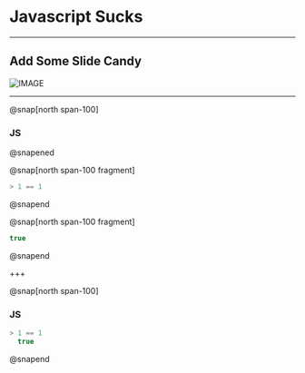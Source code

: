 # Javascript Sucks

---

## Add Some Slide Candy

![IMAGE](assets/img/presentation.png)

---

@snap[north span-100]
### JS
@snapened

@snap[north span-100 fragment]
```javascript zoom-25
> 1 == 1
```
@snapend

@snap[north span-100 fragment]
```javascript zoom-25
true
```
@snapend

+++

@snap[north span-100]
### JS

```javascript zoom-25
> 1 == 1
  true
```
@snapend

